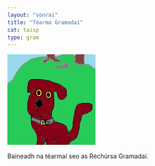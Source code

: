 ```yaml
---
layout: "sonrai"
title: "Téarma Gramadaí"
cat: taisp
type: gram
---
```

![](../../assets/img/tadhg.jpg)

Baineadh na téarmaí seo as Réchúrsa Gramadaí.

